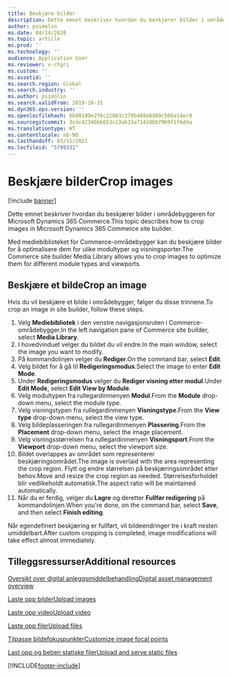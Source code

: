 ```yaml
---
title: Beskjære bilder
description: Dette emnet beskriver hvordan du beskjærer bilder i områdebyggeren for Microsoft Dynamics 365 Commerce.
author: psimolin
ms.date: 04/14/2020
ms.topic: article
ms.prod: ''
ms.technology: ''
audience: Application User
ms.reviewer: v-chgri
ms.custom: ''
ms.assetid: ''
ms.search.region: Global
ms.search.industry: ''
ms.author: psimolin
ms.search.validFrom: 2019-10-31
ms.dyn365.ops.version: ''
ms.openlocfilehash: 6b90199e2f6c22863c379b488e8d89c566a14ec9
ms.sourcegitcommit: 3cdc42346bb653c13ab33a7142dbb7969f1f6dda
ms.translationtype: HT
ms.contentlocale: nb-NO
ms.lasthandoff: 03/31/2021
ms.locfileid: "5799331"
---
```

# <a name="crop-images"></a><span data-ttu-id="bed6f-103">Beskjære bilder</span><span class="sxs-lookup"><span data-stu-id="bed6f-103">Crop images</span></span>

[!include [banner](includes/banner.md)]

<span data-ttu-id="bed6f-104">Dette emnet beskriver hvordan du beskjærer bilder i områdebyggeren for Microsoft Dynamics 365 Commerce.</span><span class="sxs-lookup"><span data-stu-id="bed6f-104">This topic describes how to crop images in Microsoft Dynamics 365 Commerce site builder.</span></span>

<span data-ttu-id="bed6f-105">Med mediebiblioteket for Commerce-områdebygger kan du beskjære bilder for å optimalisere dem for ulike modultyper og visningsporter.</span><span class="sxs-lookup"><span data-stu-id="bed6f-105">The Commerce site builder Media Library allows you to crop images to optimize them for different module types and viewports.</span></span>

## <a name="crop-an-image"></a><span data-ttu-id="bed6f-106">Beskjære et bilde</span><span class="sxs-lookup"><span data-stu-id="bed6f-106">Crop an image</span></span>

<span data-ttu-id="bed6f-107">Hvis du vil beskjære et bilde i områdebygger, følger du disse trinnene.</span><span class="sxs-lookup"><span data-stu-id="bed6f-107">To crop an image in site builder, follow these steps.</span></span>

1. <span data-ttu-id="bed6f-108">Velg **Mediebibliotek** i den venstre navigasjonsruten i Commerce-områdebygger.</span><span class="sxs-lookup"><span data-stu-id="bed6f-108">In the left navigation pane of Commerce site builder, select **Media Library**.</span></span>
1. <span data-ttu-id="bed6f-109">I hovedvinduet velger du bildet du vil endre.</span><span class="sxs-lookup"><span data-stu-id="bed6f-109">In the main window, select the image you want to modify.</span></span>
1. <span data-ttu-id="bed6f-110">På kommandolinjen velger du **Rediger**.</span><span class="sxs-lookup"><span data-stu-id="bed6f-110">On the command bar, select **Edit**.</span></span>
1. <span data-ttu-id="bed6f-111">Velg bildet for å gå til **Redigeringsmodus**.</span><span class="sxs-lookup"><span data-stu-id="bed6f-111">Select the image to enter **Edit Mode**.</span></span>
1. <span data-ttu-id="bed6f-112">Under **Redigeringsmodus** velger du **Rediger visning etter modul**.</span><span class="sxs-lookup"><span data-stu-id="bed6f-112">Under **Edit Mode**, select **Edit View by Module**.</span></span>
1. <span data-ttu-id="bed6f-113">Velg modultypen fra rullegardinmenyen **Modul**.</span><span class="sxs-lookup"><span data-stu-id="bed6f-113">From the **Module** drop-down menu, select the module type.</span></span>
1. <span data-ttu-id="bed6f-114">Velg visningstypen fra rullegardinmenyen **Visningstype**.</span><span class="sxs-lookup"><span data-stu-id="bed6f-114">From the **View type** drop-down menu, select the view type.</span></span>
1. <span data-ttu-id="bed6f-115">Velg bildeplasseringen fra rullegardinmenyen **Plassering**.</span><span class="sxs-lookup"><span data-stu-id="bed6f-115">From the **Placement** drop-down menu, select the image placement.</span></span>
1. <span data-ttu-id="bed6f-116">Velg visningsstørrelsen fra rullegardinmenyen **Visningsport**.</span><span class="sxs-lookup"><span data-stu-id="bed6f-116">From the **Viewport** drop-down menu, select the viewport size.</span></span>
1. <span data-ttu-id="bed6f-117">Bildet overlappes av området som representerer beskjæringsområdet.</span><span class="sxs-lookup"><span data-stu-id="bed6f-117">The image is overlaid with the area representing the crop region.</span></span> <span data-ttu-id="bed6f-118">Flytt og endre størrelsen på beskjæringsområdet etter behov.</span><span class="sxs-lookup"><span data-stu-id="bed6f-118">Move and resize the crop region as needed.</span></span> <span data-ttu-id="bed6f-119">Størrelsesforholdet blir vedlikeholdt automatisk.</span><span class="sxs-lookup"><span data-stu-id="bed6f-119">The aspect ratio will be maintained automatically.</span></span>
1. <span data-ttu-id="bed6f-120">Når du er ferdig, velger du **Lagre** og deretter **Fullfør redigering** på kommandolinjen.</span><span class="sxs-lookup"><span data-stu-id="bed6f-120">When you're done, on the command bar, select **Save**, and then select **Finish editing**.</span></span> 

<span data-ttu-id="bed6f-121">Når egendefinert beskjæring er fullført, vil bildeendringer tre i kraft nesten umiddelbart.</span><span class="sxs-lookup"><span data-stu-id="bed6f-121">After custom cropping is completed, image modifications will take effect almost immediately.</span></span>

## <a name="additional-resources"></a><span data-ttu-id="bed6f-122">Tilleggsressurser</span><span class="sxs-lookup"><span data-stu-id="bed6f-122">Additional resources</span></span>

[<span data-ttu-id="bed6f-123">Oversikt over digital anleggsmiddelbehandling</span><span class="sxs-lookup"><span data-stu-id="bed6f-123">Digital asset management overview</span></span>](dam-overview.md)

[<span data-ttu-id="bed6f-124">Laste opp bilder</span><span class="sxs-lookup"><span data-stu-id="bed6f-124">Upload images</span></span>](dam-upload-images.md)

[<span data-ttu-id="bed6f-125">Laste opp video</span><span class="sxs-lookup"><span data-stu-id="bed6f-125">Upload video</span></span>](dam-upload-video.md)

[<span data-ttu-id="bed6f-126">Laste opp filer</span><span class="sxs-lookup"><span data-stu-id="bed6f-126">Upload files</span></span>](dam-upload-files.md)

[<span data-ttu-id="bed6f-127">Tilpasse bildefokuspunkter</span><span class="sxs-lookup"><span data-stu-id="bed6f-127">Customize image focal points</span></span>](dam-custom-focal-point.md)

[<span data-ttu-id="bed6f-128">Last opp og betjen statiske filer</span><span class="sxs-lookup"><span data-stu-id="bed6f-128">Upload and serve static files</span></span>](upload-serve-static-files.md)


[!INCLUDE[footer-include](../includes/footer-banner.md)]
